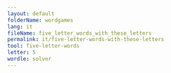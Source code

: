 ```yaml
---
layout: default
folderName: wordgames
lang: it
fileName: five_letter_words_with_these_letters
permalink: it/five-letter-words-with-these-letters
tool: five-letter-words
letter: 5
wordle: solver
---
```

